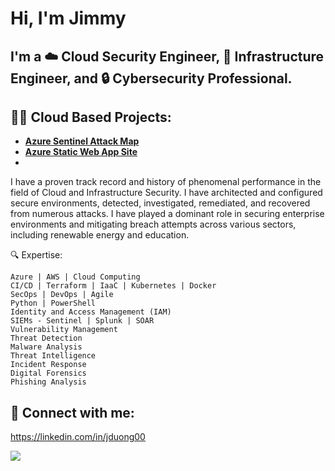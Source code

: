 <h1>Hi, I'm Jimmy <br/>

<h2> I'm a ☁️ Cloud Security Engineer, 🧱 Infrastructure Engineer, and 🔒 Cybersecurity Professional. 
  
<h2>👨‍💻 Cloud Based Projects:</h2>

- <b>[Azure Sentinel Attack Map](https://github.com/JimmyDuong00/Azure-Sentinel-Threat-Map)</b>
- <b>[Azure Static Web App Site](https://ottertech.cloud)</b>
- <b></b>

I have a proven track record and history of phenomenal performance in the field of Cloud and Infrastructure Security. I have architected and configured secure environments, detected, investigated, remediated, and recovered from numerous attacks. I have played a dominant role in securing enterprise environments and mitigating breach attempts across various sectors, including renewable energy and education.

🔍 Expertise:

    Azure | AWS | Cloud Computing
    CI/CD | Terraform | IaaC | Kubernetes | Docker
    SecOps | DevOps | Agile
    Python | PowerShell
    Identity and Access Management (IAM)
    SIEMs - Sentinel | Splunk | SOAR
    Vulnerability Management
    Threat Detection
    Malware Analysis
    Threat Intelligence
    Incident Response
    Digital Forensics
    Phishing Analysis

<h2> 🤳 Connect with me:</h2>

https://linkedin.com/in/jduong00

 <img src="[https://media3.giphy.com/media/aUovxH8Vf9qDu/giphy.gif](https://tenor.com/view/luna-cat-shaking-head-gif-13593506101986476598)
"/>
